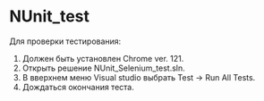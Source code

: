 # NUnit_test
Для проверки тестирования:
1. Должен быть установлен Chrome ver. 121.
2. Открыть решение NUnit_Selenium_test.sln.
3. В вверхнем меню Visual studio выбрать Test -> Run All Tests.
4. Дождаться окончания теста.